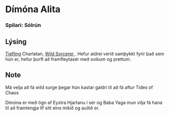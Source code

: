 # Dímóna Alita
### Spilari: Sólrún

## Lýsing
[Tiefling](https://www.dndbeyond.com/races/tiefling) Charlatan, [Wild Sorcerer
](https://www.dndbeyond.com/classes/sorcerer#WildMagic). Hefur aldrei verið 
samþykkt fyrir það sem hún er, hefur þurft að framfleytasér með svikum og 
prettum. 

## Note
Má velja að fá wild surge þegar hún kastar galdri til að fá aftur Tides of 
Chaos

Dímóna er með ögn af Eystra Hjartanu í sér og Baba Yaga mun vilja fá hana til 
að framlengja líf sitt eins mikið og auðið er.